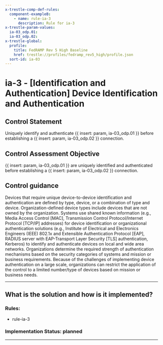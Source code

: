 ```yaml
---
x-trestle-comp-def-rules:
  component-exampleB:
    - name: rule-ia-3
      description: Rule for ia-3
x-trestle-param-values:
  ia-03_odp.01:
  ia-03_odp.02:
x-trestle-global:
  profile:
    title: FedRAMP Rev 5 High Baseline
    href: trestle://profiles/fedramp_rev5_high/profile.json
  sort-id: ia-03
---
```


# ia-3 - \[Identification and Authentication\] Device Identification and Authentication

## Control Statement

Uniquely identify and authenticate {{ insert: param, ia-03_odp.01 }} before establishing a {{ insert: param, ia-03_odp.02 }} connection.

## Control Assessment Objective

{{ insert: param, ia-03_odp.01 }} are uniquely identified and authenticated before establishing a {{ insert: param, ia-03_odp.02 }} connection.

## Control guidance

Devices that require unique device-to-device identification and authentication are defined by type, device, or a combination of type and device. Organization-defined device types include devices that are not owned by the organization. Systems use shared known information (e.g., Media Access Control [MAC], Transmission Control Protocol/Internet Protocol [TCP/IP] addresses) for device identification or organizational authentication solutions (e.g., Institute of Electrical and Electronics Engineers (IEEE) 802.1x and Extensible Authentication Protocol [EAP], RADIUS server with EAP-Transport Layer Security [TLS] authentication, Kerberos) to identify and authenticate devices on local and wide area networks. Organizations determine the required strength of authentication mechanisms based on the security categories of systems and mission or business requirements. Because of the challenges of implementing device authentication on a large scale, organizations can restrict the application of the control to a limited number/type of devices based on mission or business needs.

______________________________________________________________________

## What is the solution and how is it implemented?

<!-- For implementation status enter one of: implemented, partial, planned, alternative, not-applicable -->

<!-- Note that the list of rules under ### Rules: is read-only and changes will not be captured after assembly to JSON -->

<!-- Add control implementation description here for control: ia-3 -->

### Rules:

  - rule-ia-3

### Implementation Status: planned

______________________________________________________________________
